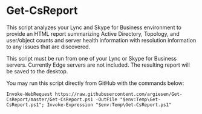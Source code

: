 # Get-CsReport

This script analyzes your Lync and Skype for Business environment to provide an HTML report summarizing Active Directory, Topology, and user/object counts and server health information with resolution information to any issues that are discovered.

This script must be run from one of your Lync or Skype for Business servers. Currently Edge servers are not included. The resulting report will be saved to the desktop.

You may run this script directly from GitHub with the commands below:
```
Invoke-WebRequest https://raw.githubusercontent.com/argiesen/Get-CsReport/master/Get-CsReport.ps1 -OutFile "$env:Temp\Get-CsReport.ps1"; Invoke-Expression "$env:Temp\Get-CsReport.ps1"
```
